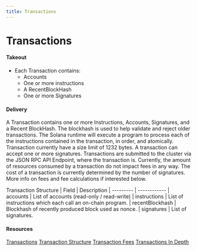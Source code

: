 ```yaml
---
title: Transactions
---
```


# Transactions

#### Takeout
- Each Transaction contains:
    - Accounts
    - One or more instructions
    - A RecentBlockHash
    - One or more Signatures

#### Delivery
A Transaction contains one or more Instructions, Accounts, Signatures, and a Recent BlockHash. The blockhash is used to help validate and reject older transactions. The Solana runtime will execute a program to process each of the instructions contained in the transaction, in order, and atomically. Transaction currently have a size limit of 1232 bytes. A transaction can accept one or more signatures. Transactions are submitted to the cluster via the JSON RPC API Endpoint, where the transaction is. Currently, the amount of resources consumed by a transaction do not impact fees in any way.  The cost of a transaction is currently determined by the number of signatures. More info on fees and fee calculations if interested below.

Transaction Structure
| Field	            | Description
| ---------         | ------------
| accounts	        | List of accounts (read-only / read-write)
| instructions	    | List of instructions which each call an on-chain program.
| recentBlockhash	| Blockhash of recently produced block used as nonce.
| signatures	    | List of signatures.


#### Resources
[Transactions](https://docs.solana.com/developing/programming-model/transactions)
[Transaction Structure](https://solana.wiki/docs/solidity-guide/transactions/#solana-transaction-structure)
[Transaction Fees](https://jstarry.notion.site/Transaction-Fees-f09387e6a8d84287aa16a34ecb58e239)
[Transactions In Depth](https://medium.com/@asmiller1989/solana-transactions-in-depth-1f7f7fe06ac2)